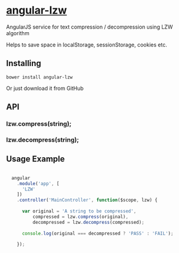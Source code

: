 [angular-lzw](http://indamix.github.io/angular-lzw)
===========

AngularJS service for text compression / decompression using LZW algorithm

Helps to save space in localStorage, sessionStorage, cookies etc.

## Installing

```bower install angular-lzw```

Or just download it from GitHub

## API

### lzw.compress(string);
### lzw.decompress(string);

## Usage Example

```javascript

  angular
    .module('app', [
      'LZW'
    ])
    .controller('MainController', function($scope, lzw) {
    
      var original = 'A string to be compressed',
          compressed = lzw.compress(original),
          decompressed = lzw.decompress(compressed);
          
      console.log(original === decompressed ? 'PASS' : 'FAIL');
    
    });

```
